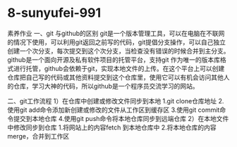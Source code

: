 # 8-sunyufei-991
素养作业
一、git 与github的区别
    git是一个版本管理工具，可以在电脑在不联网的情况下使用，可以利用git返回之前写的代码，git提倡分支操作，可以自己独立创建一个次分支，每次提交到这个次分支，当检查没有错误的时候合并到主分支。
    github是一个面向开源及私有软件项目的托管平台，支持git 作为唯一的版本库格式进行托管，github会依赖于git，实现本地文件的上传。在这个平台上可以创建仓库把自己写的代码或其他资料提交到这个仓库里，使用它可以有机会访问其他人的仓库，学习大神的代码，所以github是一个程序员交流学习的网站。

二、git工作流程
1）在仓库中创建或修改文件同步到本地
1.git clone仓库地址
2.使用git add命令添加新创建或修改的文件从工作区到缓存区
3.使用git commit命令提交到本地仓库
4.使用git push命令将本地仓库同步到远端仓库
2）在本地文件中修改同步到仓库
1.将网站上的内容fetch 到本地仓库中
2.将本地仓库的内容merge，合并到工作区


